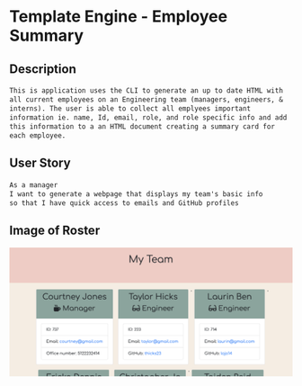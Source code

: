 # Template Engine - Employee Summary

## Description

```
This is application uses the CLI to generate an up to date HTML with all current employees on an Engineering team (managers, engineers, & interns). The user is able to collect all emplyees important information ie. name, Id, email, role, and role specific info and add this information to a an HTML document creating a summary card for each employee. 

```

## User Story

```
As a manager
I want to generate a webpage that displays my team's basic info
so that I have quick access to emails and GitHub profiles
```

## Image of Roster

!['3 employees'](./image.png)


